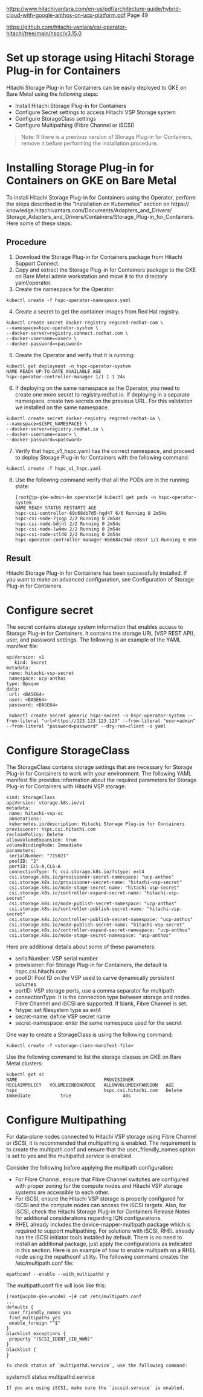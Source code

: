 https://www.hitachivantara.com/en-us/pdf/architecture-guide/hybrid-cloud-with-google-anthos-on-ucp-platform.pdf
Page 49

https://github.com/hitachi-vantara/csi-operator-hitachi/tree/main/hspc/v3.15.0

# Set up storage using Hitachi Storage Plug-in for Containers

Hitachi Storage Plug-in for Containers can be easily deployed to GKE on Bare Metal using
the following steps:
* Install Hitachi Storage Plug-in for Containers
* Configure Secret settings to access Hitachi VSP Storage system
* Configure StorageClass settings
* Configure Multipathing (Fibre Channel or iSCSI)
> Note: If there is a previous version of Storage Plug-in for Containers, remove it before performing the installation procedure.
# Installing Storage Plug-in for Containers on GKE on Bare Metal

To install Hitachi Storage Plug-in for Containers using the Operator, perform the steps
described in the “Installation on Kubernetes” section on https://
knowledge.hitachivantara.com/Documents/Adapters_and_Drivers/
Storage_Adapters_and_Drivers/Containers/Storage_Plug-in_for_Containers. Here some of
these steps:
## Procedure
1. Download the Storage Plug-in for Containers package from Hitachi Support Connect.
2. Copy and extract the Storage Plug-in for Containers package to the GKE on Bare Metal
admin workstation and move it to the directory yaml/operator.
3. Create the namespace for the Operator.
  ```
  kubectl create -f hspc-operator-namespace.yaml
  ```
4. Create a secret to get the container images from Red Hat registry.
  ```
  kubectl create secret docker-registry regcred-redhat-com \
  --namespace=hspc-operator-system \
  --docker-server=registry.connect.redhat.com \
  --docker-username=<user> \
  --docker-password=<password>
  ```
5. Create the Operator and verify that it is running:
  ```
  kubectl get deployment -n hspc-operator-system
  NAME READY UP-TO-DATE AVAILABLE AGE
  hspc-operator-controller-manager 1/1 1 1 24s
  ```
6. If deploying on the same namespace as the Operator, you need to create one more secret to registry.redhat.io. If deploying in a separate namespace, create two secrets on the previous URL. For this validation we installed on the same namespace.
  ```
  kubectl create secret docker-registry regcred-redhat-io \
  --namespace=${SPC_NAMESPACE} \
  --docker-server=registry.redhat.io \
  --docker-username=<user> \
  --docker-password=<password>
  ```
7. Verify that hspc_v1_hspc.yaml has the correct namespace, and proceed to deploy Storage Plug-in for Containers with the following command:
  ```
  kubectl create -f hspc_v1_hspc.yaml
  ```
8. Use the following command verify that all the PODs are in the running state:
   ```
   [root@jp-gke-admin-bm operator]# kubectl get pods -n hspc-operator-system
   NAME READY STATUS RESTARTS AGE
   hspc-csi-controller-69c68db7d5-hgd47 6/6 Running 0 2m54s
   hspc-csi-node-7jxgp 2/2 Running 0 2m54s
   hspc-csi-node-bdjnt 2/2 Running 0 2m54s
   hspc-csi-node-lw4mw 2/2 Running 0 2m54s
   hspc-csi-node-stl48 2/2 Running 0 2m54s
   hspc-operator-controller-manager-6b8684c94d-c8sn7 1/1 Running 0 69m
   ```
## Result
 Hitachi Storage Plug-in for Containers has been successfully installed. If you want to make an advanced configuration, see Configuration of Storage Plug-in for Containers.

# Configure secret

The secret contains storage system information that enables access to Storage Plug-in for Containers. It contains the storage URL (VSP REST API), user, and password settings. The following is an example of the YAML manifest file:
```
apiVersion: v1
   kind: Secret
metadata:
 name: hitachi-vsp-secret
 namespace: ucp-anthos
type: Opaque
data:
 url: <BASE64>
 user: <BASE64>
 password: <BASE64>
```

```
 kubectl create secret generic hspc-secret -n hspc-operator-system --from-literal "url=https://123.123.123.123" --from-literal "user=admin" --from-literal "password=password" --dry-run=client -o yaml
```


# Configure StorageClass
The StorageClass contains storage settings that are necessary for Storage Plug-in for
Containers to work with your environment. The following YAML manifest file provides
information about the required parameters for Storage Plug-in for Containers with Hitachi
VSP storage:
```
kind: StorageClass
apiVersion: storage.k8s.io/v1
metadata:
 name: hitachi-vsp-sc
 annotations:
 kubernetes.io/description: Hitachi Storage Plug-in for Containers
provisioner: hspc.csi.hitachi.com
reclaimPolicy: Delete
allowVolumeExpansion: true
volumeBindingMode: Immediate
parameters:
 serialNumber: "715021"
 poolID: "2"
 portID: CL5-A,CL6-A
 connectionType: fc csi.storage.k8s.io/fstype: ext4
 csi.storage.k8s.io/provisioner-secret-namespace: "ucp-anthos"
 csi.storage.k8s.io/provisioner-secret-name: "hitachi-vsp-secret"
 csi.storage.k8s.io/node-stage-secret-name: "hitachi-vsp-secret"
 csi.storage.k8s.io/controller-expand-secret-name: "hitachi-vsp-secret"
 csi.storage.k8s.io/node-publish-secret-namespace: "ucp-anthos"
 csi.storage.k8s.io/controller-publish-secret-name: "hitachi-vsp-secret"
 csi.storage.k8s.io/controller-publish-secret-namespace: "ucp-anthos"
 csi.storage.k8s.io/node-publish-secret-name: "hitachi-vsp-secret"
 csi.storage.k8s.io/controller-expand-secret-namespace: "ucp-anthos"
 csi.storage.k8s.io/node-stage-secret-namespace: "ucp-anthos"
```
Here are additional details about some of these parameters:
* serialNumber: VSP serial number
* provisioner: For Storage Plug-in for Containers, the default is hspc.csi.hitachi.com
* poolID: Pool ID on the VSP used to carve dynamically persistent volumes
* portID: VSP storage ports, use a comma separator for multipath
* connectionType: It is the connection type between storage and nodes. Fibre Channel and iSCSI are supported. If blank, Fibre Channel is set.
* fstype: set filesystem type as ext4
* secret-name: define VSP secret name
* secret-namespace: enter the same namespace used for the secret

One way to create a StorageClass is using the following command:
```
kubectl create -f <storage-class-manifest-file>
```
Use the following command to list the storage classes on GKE on Bare Metal clusters:
```
kubectl get sc
NAME                                PROVISIONER            RECLAIMPOLICY   VOLUMEBINDINGMODE   ALLOWVOLUMEEXPANSION   AGE
hspc                                hspc.csi.hitachi.com   Delete          Immediate           true                   40s

```

# Configure Multipathing

For data-plane nodes connected to Hitachi VSP storage using Fibre Channel or iSCSI, it is recommended that multipathing is enabled. The requirement is to create the multipath.conf and ensure that the user_friendly_names option is set to yes and the multipathd.service is enabled.

Consider the following before applying the multipath configuration:
* For Fibre Channel, ensure that Fibre Channel switches are configured with proper zoning for the compute nodes and Hitachi VSP storage systems are accessible to each other.
* For iSCSI, ensure the Hitachi VSP storage is properly configured for iSCSI and the compute nodes can access the iSCSI targets. Also, for iSCSI, check the Hitachi Storage Plug-in for Containers Release Notes for additional considerations regarding IQN configurations. 
* RHEL already includes the device-mapper-multipath package which is required to support multipathing. For solutions with iSCSI, RHEL already has the iSCSI initiator tools installed by default. There is no need to install an additional package, just apply the configurations as indicated in this section. 
Here is an example of how to enable multipath on a RHEL node using the mpathconf utility. The following command creates the /etc/multipath.conf file:
```
mpathconf --enable --with_multipathd y
```
The multipath.conf file will look like this:
```
[root@ucpbm-gke-wnode2 ~]# cat /etc/multipath.conf
...
defaults {
 user_friendly_names yes
 find_multipaths yes
 enable_foreign "^$"
}
blacklist_exceptions {
 property "(SCSI_IDENT_|ID_WWN)"
}
blacklist {
}
`
To check status of `multipathd.service`, use the following command:
```
systemctl status multipathd.service
```
If you are using iSCSI, make sure the `iscsid.service` is enabled.

